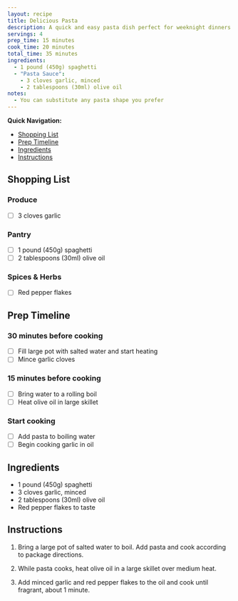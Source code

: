 ```yaml
---
layout: recipe
title: Delicious Pasta
description: A quick and easy pasta dish perfect for weeknight dinners
servings: 4
prep_time: 15 minutes
cook_time: 20 minutes
total_time: 35 minutes
ingredients:
  - 1 pound (450g) spaghetti
  - "Pasta Sauce":
    - 3 cloves garlic, minced
    - 2 tablespoons (30ml) olive oil
notes:
  - You can substitute any pasta shape you prefer
---
```


**Quick Navigation:**
- [Shopping List](#shopping-list)
- [Prep Timeline](#prep-timeline) 
- [Ingredients](#ingredients)
- [Instructions](#instructions)

## Shopping List

### Produce
- [ ] 3 cloves garlic

### Pantry
- [ ] 1 pound (450g) spaghetti
- [ ] 2 tablespoons (30ml) olive oil

### Spices & Herbs
- [ ] Red pepper flakes

## Prep Timeline

### 30 minutes before cooking
- [ ] Fill large pot with salted water and start heating
- [ ] Mince garlic cloves

### 15 minutes before cooking
- [ ] Bring water to a rolling boil
- [ ] Heat olive oil in large skillet

### Start cooking
- [ ] Add pasta to boiling water
- [ ] Begin cooking garlic in oil

## Ingredients
- 1 pound (450g) spaghetti
- 3 cloves garlic, minced
- 2 tablespoons (30ml) olive oil
- Red pepper flakes to taste

## Instructions

1. Bring a large pot of salted water to boil. Add pasta and cook according to package directions.

2. While pasta cooks, heat olive oil in a large skillet over medium heat.

3. Add minced garlic and red pepper flakes to the oil and cook until fragrant, about 1 minute.
